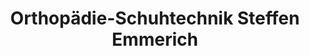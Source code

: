 ---
title: "Orthopädie-Schuhtechnik Steffen Emmerich"
url: /merseburg/orthopaedie-schuhtechnik-steffen-emmerich/
shop: Sanitätshaus
---